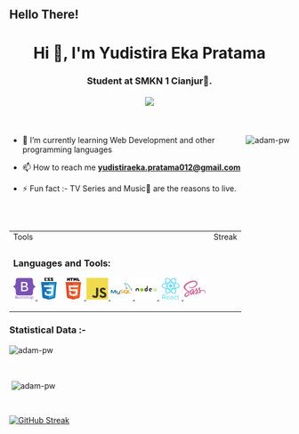 ## Hello There! 

<h1 align="center">Hi 👋, I'm Yudistira Eka Pratama</h1>
<h3 align="center">Student at SMKN 1 Cianjur🌟.</h3>
<h4 align="center"><img src="https://page-views.glitch.me/badge?page_id=deezycxde" /></h4>
<br>



<p><img align="right" src="https://github.com/Adam-pw/Adam-pw/blob/main/animation_500_kxa883sd.gif" alt="adam-pw" /></p>


- 🌱 I’m currently learning Web Development and other programming languages

- 📫 How to reach me **yudistiraeka.pratama012@gmail.com**

- ⚡ Fun fact :- TV Series and Music🎵 are the reasons to live.

<br>



<br>
<table border="0">
    <tr>
        <td>Tools</td>
        <td>Streak</td>
    </tr>
    <tr>
        <td><h3 align="left">Languages and Tools:</h3>
<p align="left"> 
    <a href="https://getbootstrap.com" target="_blank" rel="noreferrer">
    <img src="https://raw.githubusercontent.com/devicons/devicon/master/icons/bootstrap/bootstrap-plain-wordmark.svg"
      alt="bootstrap" width="40" height="40" /> </a>
      <img src="https://raw.githubusercontent.com/devicons/devicon/master/icons/css3/css3-original-wordmark.svg" alt="css3"
      width="40" height="40" /> </a> <a href="https://www.w3.org/html/" target="_blank" rel="noreferrer"> <img
      src="https://raw.githubusercontent.com/devicons/devicon/master/icons/html5/html5-original-wordmark.svg"
      alt="html5" width="40" height="40" /> </a> </a> 
      <a href="https://developer.mozilla.org/en-US/docs/Web/JavaScript" target="_blank"
    rel="noreferrer"> <img
      src="https://raw.githubusercontent.com/devicons/devicon/master/icons/javascript/javascript-original.svg"
      alt="javascript" width="40" height="40" /> </a> <a href="https://www.mysql.com/" target="_blank" rel="noreferrer"> <img
      src="https://raw.githubusercontent.com/devicons/devicon/master/icons/mysql/mysql-original-wordmark.svg"
      alt="mysql" width="40" height="40" /> </a> </a> <a href="https://nodejs.org" target="_blank" rel="noreferrer"> <img
      src="https://raw.githubusercontent.com/devicons/devicon/master/icons/nodejs/nodejs-original-wordmark.svg"
      alt="nodejs" width="40" height="40" /> </a> 
      <a href="https://reactjs.org/" target="_blank" rel="noreferrer"> <img
      src="https://raw.githubusercontent.com/devicons/devicon/master/icons/react/react-original-wordmark.svg"
      alt="react" width="40" height="40" /> </a> <a href="https://sass-lang.com" target="_blank" rel="noreferrer"> <img
      src="https://raw.githubusercontent.com/devicons/devicon/master/icons/sass/sass-original.svg" alt="sass" width="40"
      height="40" /> </a> </p></td>
    </tr>
</table>

<h3>Statistical Data :-</h3>
<p><img align="center"
    src="https://github-readme-stats.vercel.app/api/top-langs?username=deezycxde&show_icons=true&locale=en&bg_color=0d1117&text_color=ffffff&layout=compact"
    alt="adam-pw" 
    bg_color=#808080/></p>

<br>

<p>&nbsp;<img align="center" src="https://github-readme-stats.vercel.app/api?username=deezycxde&show_icons=true&locale=en&bg_color=0d1117&text_color=ffffff&repo=convoychat"
    alt="adam-pw" /></p>

<br>

[![GitHub Streak](https://github-readme-streak-stats.herokuapp.com/?user=deezycxde)](https://git.io/streak-stats)
